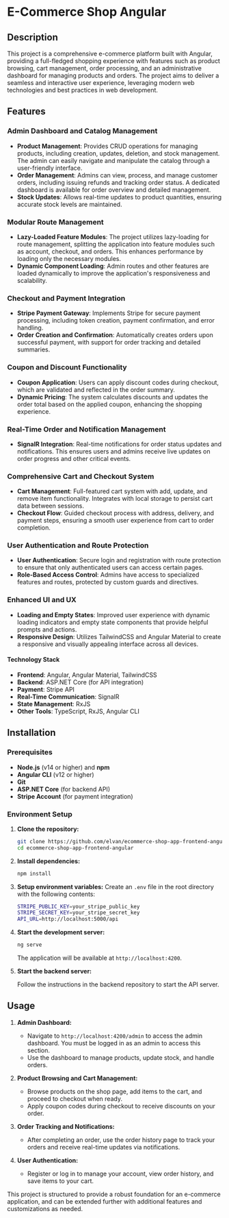 # E-Commerce Shop Angular

## Description

This project is a comprehensive e-commerce platform built with Angular, providing a full-fledged shopping experience with features such as product browsing, cart management, order processing, and an administrative dashboard for managing products and orders. The project aims to deliver a seamless and interactive user experience, leveraging modern web technologies and best practices in web development.

## Features

### **Admin Dashboard and Catalog Management**

- **Product Management**: Provides CRUD operations for managing products, including creation, updates, deletion, and stock management. The admin can easily navigate and manipulate the catalog through a user-friendly interface.
- **Order Management**: Admins can view, process, and manage customer orders, including issuing refunds and tracking order status. A dedicated dashboard is available for order overview and detailed management.
- **Stock Updates**: Allows real-time updates to product quantities, ensuring accurate stock levels are maintained.

### **Modular Route Management**

- **Lazy-Loaded Feature Modules**: The project utilizes lazy-loading for route management, splitting the application into feature modules such as account, checkout, and orders. This enhances performance by loading only the necessary modules.
- **Dynamic Component Loading**: Admin routes and other features are loaded dynamically to improve the application's responsiveness and scalability.

### **Checkout and Payment Integration**

- **Stripe Payment Gateway**: Implements Stripe for secure payment processing, including token creation, payment confirmation, and error handling.
- **Order Creation and Confirmation**: Automatically creates orders upon successful payment, with support for order tracking and detailed summaries.

### **Coupon and Discount Functionality**

- **Coupon Application**: Users can apply discount codes during checkout, which are validated and reflected in the order summary.
- **Dynamic Pricing**: The system calculates discounts and updates the order total based on the applied coupon, enhancing the shopping experience.

### **Real-Time Order and Notification Management**

- **SignalR Integration**: Real-time notifications for order status updates and notifications. This ensures users and admins receive live updates on order progress and other critical events.

### **Comprehensive Cart and Checkout System**

- **Cart Management**: Full-featured cart system with add, update, and remove item functionality. Integrates with local storage to persist cart data between sessions.
- **Checkout Flow**: Guided checkout process with address, delivery, and payment steps, ensuring a smooth user experience from cart to order completion.

### **User Authentication and Route Protection**

- **User Authentication**: Secure login and registration with route protection to ensure that only authenticated users can access certain pages.
- **Role-Based Access Control**: Admins have access to specialized features and routes, protected by custom guards and directives.

### **Enhanced UI and UX**

- **Loading and Empty States**: Improved user experience with dynamic loading indicators and empty state components that provide helpful prompts and actions.
- **Responsive Design**: Utilizes TailwindCSS and Angular Material to create a responsive and visually appealing interface across all devices.

#### Technology Stack

- **Frontend**: Angular, Angular Material, TailwindCSS
- **Backend**: ASP.NET Core (for API integration)
- **Payment**: Stripe API
- **Real-Time Communication**: SignalR
- **State Management**: RxJS
- **Other Tools**: TypeScript, RxJS, Angular CLI

## Installation

### Prerequisites

- **Node.js** (v14 or higher) and **npm**
- **Angular CLI** (v12 or higher)
- **Git**
- **ASP.NET Core** (for backend API)
- **Stripe Account** (for payment integration)

### Environment Setup

1. **Clone the repository:**

   ```bash
   git clone https://github.com/elvan/ecommerce-shop-app-frontend-angular.git
   cd ecommerce-shop-app-frontend-angular
   ```

2. **Install dependencies:**

   ```bash
   npm install
   ```

3. **Setup environment variables:**
   Create an `.env` file in the root directory with the following contents:

   ```bash
   STRIPE_PUBLIC_KEY=your_stripe_public_key
   STRIPE_SECRET_KEY=your_stripe_secret_key
   API_URL=http://localhost:5000/api
   ```

4. **Start the development server:**

   ```bash
   ng serve
   ```

   The application will be available at `http://localhost:4200`.

5. **Start the backend server:**

   Follow the instructions in the backend repository to start the API server.

## Usage

1. **Admin Dashboard:**

   - Navigate to `http://localhost:4200/admin` to access the admin dashboard. You must be logged in as an admin to access this section.
   - Use the dashboard to manage products, update stock, and handle orders.

2. **Product Browsing and Cart Management:**

   - Browse products on the shop page, add items to the cart, and proceed to checkout when ready.
   - Apply coupon codes during checkout to receive discounts on your order.

3. **Order Tracking and Notifications:**

   - After completing an order, use the order history page to track your orders and receive real-time updates via notifications.

4. **User Authentication:**

   - Register or log in to manage your account, view order history, and save items to your cart.

This project is structured to provide a robust foundation for an e-commerce application, and can be extended further with additional features and customizations as needed.
